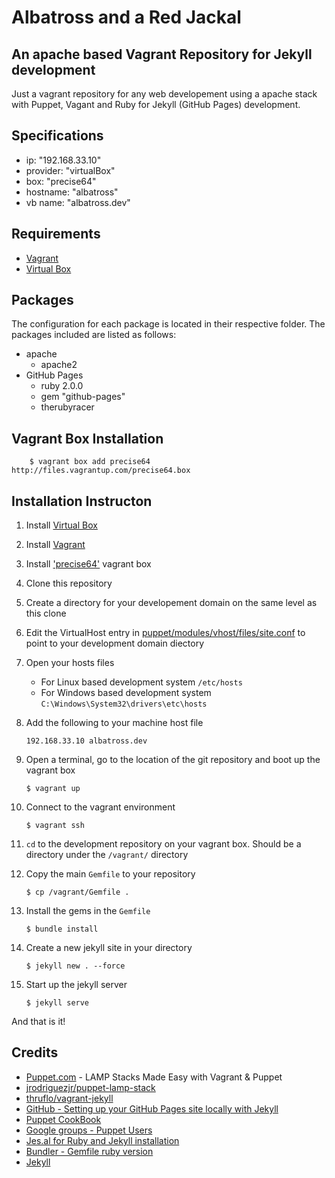 # Albatross and a Red Jackal
## An apache based Vagrant Repository for Jekyll development
Just a vagrant repository for any web developement using a apache stack with Puppet, Vagant and Ruby for Jekyll (GitHub Pages) development.

## Specifications
- ip:       "192.168.33.10"
- provider: "virtualBox"
- box:      "precise64"
- hostname: "albatross"
- vb name:  "albatross.dev"

## Requirements
- [Vagrant](https://www.vagrantup.com/)
- [Virtual Box](https://www.virtualbox.org/)

## Packages
The configuration for each package is located in their respective folder. The packages included are listed as follows:     
- apache
    - apache2
- GitHub Pages
    - ruby 2.0.0
    - gem "github-pages"
    - therubyracer
    
## Vagrant Box Installation
```
    $ vagrant box add precise64 http://files.vagrantup.com/precise64.box
```
    
## Installation Instructon
1.  Install [Virtual Box](https://www.virtualbox.org/wiki/Downloads) 
2.  Install [Vagrant](https://www.vagrantup.com/downloads.html)
3.  Install ['precise64'](#vagrant-box-installation) vagrant box
4.  Clone this repository 
5.  Create a directory for your developement domain on the same level as this clone
6.  Edit the VirtualHost entry in [puppet/modules/vhost/files/site.conf](/puppet/modules/vhost/files/site.conf) to point to your development domain diectory
7.  Open your hosts files
    -    For Linux based development system `` /etc/hosts ``
    -    For Windows based development system `` C:\Windows\System32\drivers\etc\hosts ``
    
8. Add the following to your machine host file 
    
    ``
        192.168.33.10 albatross.dev 
    ``
9.  Open a terminal, go to the location of the git repository and boot up the vagrant box
    
    ``
        $ vagrant up 
    ``
10. Connect to the vagrant environment
    
    ``
        $ vagrant ssh
    ``
11. ``cd`` to the development repository on your vagrant box. Should be a directory under the ``/vagrant/`` directory
12. Copy the main `Gemfile` to your repository
    
    ``
        $ cp /vagrant/Gemfile .
    ``
13. Install the gems in the `Gemfile`
    
    ``
        $ bundle install
    ``
14. Create a new jekyll site in your directory
    
    ``
        $ jekyll new . --force        
    ``
15. Start up the jekyll server
    
    ``
        $ jekyll serve 
    ``

And that is it!

## Credits
- [Puppet.com](https://puppet.com/blog/lamp-stacks-made-easy-vagrant-puppet) - LAMP Stacks Made Easy with Vagrant & Puppet 
- [jrodriguezjr/puppet-lamp-stack](https://github.com/jrodriguezjr/puppet-lamp-stack)
- [thruflo/vagrant-jekyll](https://github.com/thruflo/vagrant-jekyll)
- [GitHub - Setting up your GitHub Pages site locally with Jekyll](https://help.github.com/articles/setting-up-your-github-pages-site-locally-with-jekyll/#step-1-create-a-local-repository-for-your-jekyll-site)
- [Puppet CookBook](http://www.puppetcookbook.com/)
- [Google groups - Puppet Users](https://groups.google.com/forum/#!topic/puppet-users/w7D5695FCls)
- [Jes.al for Ruby and Jekyll installation](http://jes.al/2014/04/setup-dev-environment-using-vagrant-puppet-part-ii/)
- [Bundler - Gemfile ruby version](http://bundler.io/v1.3/gemfile_ruby.html)
- [Jekyll](https://jekyllrb.com/)